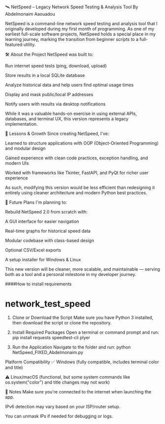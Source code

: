 🛰️ NetSpeed – Legacy Network Speed Testing & Analysis Tool
By Abdelmonaim Aaouadou

NetSpeed is a command-line network speed testing and analysis tool that I originally developed during my first month of programming. As one of my earliest full-scale software projects, NetSpeed holds a special place in my learning journey, marking the transition from beginner scripts to a full-featured utility.

🛠️ About the Project
NetSpeed was built to:

Run internet speed tests (ping, download, upload)

Store results in a local SQLite database

Analyze historical data and help users find optimal usage times

Display and mask public/local IP addresses

Notify users with results via desktop notifications

While it was a valuable hands-on exercise in using external APIs, databases, and terminal UX, this version represents a legacy implementation.

🧠 Lessons & Growth
Since creating NetSpeed, I've:

Learned to structure applications with OOP (Object-Oriented Programming) and modular design

Gained experience with clean code practices, exception handling, and modern UIs

Worked with frameworks like Tkinter, FastAPI, and PyQt for richer user experience

As such, modifying this version would be less efficient than redesigning it entirely using cleaner architecture and modern Python best practices.

🔁 Future Plans
I'm planning to:

Rebuild NetSpeed 2.0 from scratch with:

A GUI interface for easier navigation

Real-time graphs for historical speed data

Modular codebase with class-based design

Optional CSV/Excel exports

A setup installer for Windows & Linux

This new version will be cleaner, more scalable, and maintainable — serving both as a tool and a personal milestone in my developer journey.


####How to install requirements 

# network_test_speed
1. Clone or Download the Script
Make sure you have Python 3 installed, then download the script or clone the repository.

2. Install Required Packages
Open a terminal or command prompt and run:
  pip install requests speedtest-cli plyer

3. Run the Application
Navigate to the folder and run:
  python NetSpeed_FIXED_Abdelmonaim.py

 Platform Compatibility
✅ Windows (fully compatible, includes terminal color and title)

⚠️ Linux/macOS (functional, but some system commands like os.system("color") and title changes may not work)

📌 Notes
Make sure you're connected to the internet when launching the app.

IPv6 detection may vary based on your ISP/router setup.

You can unmask IPs if needed for debugging or logs.
